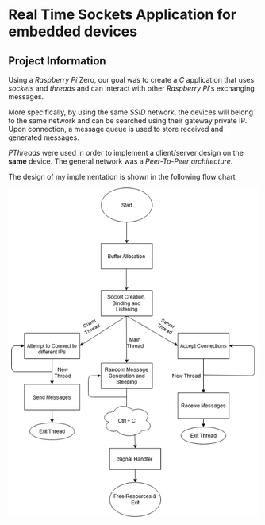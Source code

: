 # Real Time Sockets Application for embedded devices

## Project Information

Using a *Raspberry Pi* Zero, our goal was to create a *C* application that uses *sockets* and *threads* and can interact with other *Raspberry Pi*'s exchanging messages.

More specifically, by using the same *SSID* network, the devices will belong to the same network and can be searched using their gateway private IP. Upon connection, a message queue is used to store received and generated messages.

*PThreads* were used in order to implement a client/server design on the **same** device. The general network was a *Peer-To-Peer architecture*.

The design of my implementation is shown in the following flow chart

![Flow Chart](./Asset/fchart.png)
